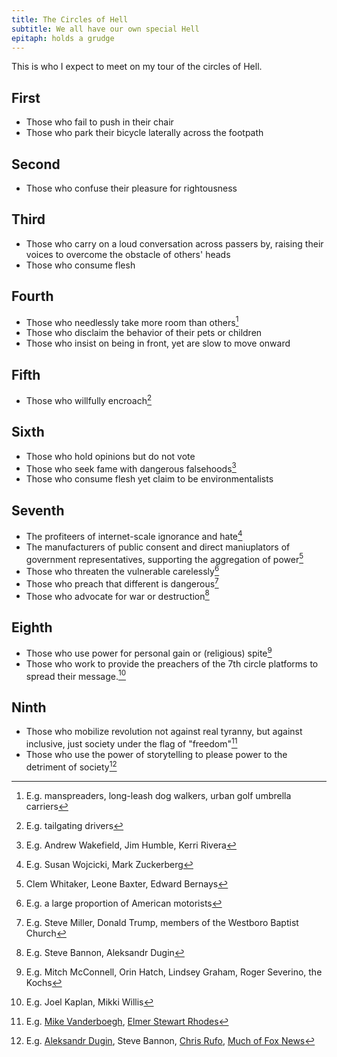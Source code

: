 ```yaml
---
title: The Circles of Hell
subtitle: We all have our own special Hell
epitaph: holds a grudge
---
```


This is who I expect to meet on my tour of the circles of Hell.

## First
<!-- Limbo -->

- Those who fail to push in their chair
- Those who park their bicycle laterally across the footpath

## Second
<!-- Lust -->

- Those who confuse their pleasure for rightousness

## Third
<!-- Gluttony -->

- Those who carry on a loud conversation across passers by, raising their voices to overcome the obstacle of others' heads
- Those who consume flesh

## Fourth
<!-- Greed -->

- Those who needlessly take more room than others[^big]
- Those who disclaim the behavior of their pets or children
- Those who insist on being in front, yet are slow to move onward

[^big]: E.g. manspreaders, long-leash dog walkers, urban golf umbrella carriers

## Fifth
<!-- Anger -->

- Those who willfully encroach[^encroach]

[^encroach]: E.g. tailgating drivers

## Sixth
<!-- Heresy -->

- Those who hold opinions but do not vote
- Those who seek fame with dangerous falsehoods[^quack]
- Those who consume flesh yet claim to be environmentalists

[^quack]: E.g. Andrew Wakefield, Jim Humble, Kerri Rivera

## Seventh
<!-- Violence -->

- The profiteers of internet-scale ignorance and hate[^media]
- The manufacturers of public consent and direct maniuplators of government representatives, supporting the aggregation of power[^lobby]
- Those who threaten the vulnerable carelessly[^drivers]
- Those who preach that different is dangerous[^nazis]
- Those who advocate for war or destruction[^hawks]

[^media]:  E.g. Susan Wojcicki, Mark Zuckerberg
[^lobby]: Clem Whitaker, Leone Baxter, Edward Bernays
[^drivers]: E.g. a large proportion of American motorists
[^nazis]: E.g. Steve Miller, Donald Trump, members of the Westboro Baptist Church
[^hawks]: E.g. Steve Bannon, Aleksandr Dugin

## Eighth
<!-- Fraud -->

- Those who use power for personal gain or (religious) spite[^spite]
- Those who work to provide the preachers of the 7th circle platforms to spread their message.[^statusquo]

[^spite]: E.g. Mitch McConnell, Orin Hatch, Lindsey Graham, Roger Severino, the Kochs
[^statusquo]: E.g. Joel Kaplan, Mikki Willis

## Ninth
<!-- Treachery -->

- Those who mobilize revolution not against real tyranny, but against inclusive, just society under the flag of "freedom"[^patriots]
- Those who use the power of storytelling to please power to the detriment of society[^svengali]

[^patriots]: E.g. [Mike Vanderboegh](https://en.wikipedia.org/wiki/3_Percenters), [Elmer Stewart Rhodes](https://www.splcenter.org/fighting-hate/extremist-files/individual/elmer-stewart-rhodes-0)
[^svengali]: E.g. [Aleksandr Dugin](https://en.wikipedia.org/wiki/Aleksandr_Dugin), Steve Bannon, [Chris Rufo](https://www.wsj.com/articles/new-left-urbanists-want-to-remake-your-city-11566512564), [Much of Fox News](https://www.wired.com/story/fox-news-is-now-a-threat-to-national-security/)
